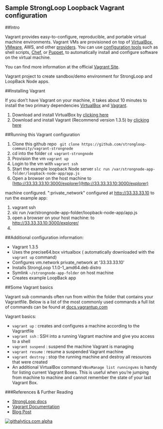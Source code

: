 Sample StrongLoop Loopback Vagrant configuration
---

##Intro

Vagrant provides easy-to-configure, reproducible, and portable virtual machine environments. Vagrant VMs are provisioned on top of [VirtualBox](https://www.virtualbox.org/), [VMware](http://www.vmware.com/), AWS, and other [providers](http://docs.vagrantup.com/v2/providers/). You can use [configuration tools](http://) such as shell scripts, [Chef](http://www.opscode.com/chef/), or [Puppet](http://puppetlabs.com/), to automatically install and configure software on the virtual machine.

You can find more information at the official [Vagrant Site](http://www.vagrantup.com/).

Vagrant project to create sandbox/demo environment for StrongLoop and LoopBack Node apps.

##Installing Vagrant

If you don’t have Vagrant on your machine, it takes about 10 minutes to install the two primary dependencies [VirtualBox](https://www.virtualbox.org/wiki/Downloads) and [Vagrant](http://strongloop.com/strongblog/running-a-strongloop-demo-on-vagrant/).

1. Download and install VirtualBox by [clicking here](https://www.virtualbox.org/wiki/Downloads)
1. Download and install Vagrant (Recommend version 1.3.5) by [clicking here](http://downloads.vagrantup.com/)


##Running this Vagrant configuration 

1. Clone this github repo
``` git clone https://github.com/strongloop-community/vagrant-strongnode```
1. cd into the folder ```cd vagrant-strongnode```
1. Provision the vm `vagrant up`
1. Login to the vm with `vagrant ssh`
1. Start the example loopback Node server `slc run /var/strongnode-app-folder/loopback-node-app/app.js`
1. Open a browser on the host machine to [http://33.33.33.10:3000/explorer](http://33.33.33.10:3000/explorer)

machine configured. ":private_network" configured at http://33.33.33.10
to run the example app:
1. vagrant ssh
2. slc run /var/strongnode-app-folder/loopback-node-app/app.js
3. open a browser on your host machine: to http://33.33.33.10:3000/explorer/
4. 
##Additional configuration information:

- Vagrant 1.3.5
- Uses the precise64.box virtualbox ( automatically downloaded with the `vagrant up` command)
- Configures vm.network private_network at '33.33.33.10'
- Installs StrongLoop 1.1.0-1_amd64.deb distro
- Symlink `~/strongnode-app-folder` on host machine
- Creates example LoopBack app


##Some Vagrant basics


Vagrant sub commands often run from within the folder that contains your Vagrantfile. Below is a list of the most commonly used commands a full list of commands can be found at [docs.vagrantup.com](http://docs.vagrantup.com/v2/)

Vagrant basics:

- `vagrant up` : creates and configures a machine according to the Vagrantfile
- `vagrant ssh` : SSH into a running Vagrant machine and give you access to a shell
- `vagrant suspend` : suspend the machine Vagrant is managing
- `vagrant resume` : resume a suspended Vagrant machine
- `vagrant destroy` : stop the running machine and destroy all resources that were created
- An additional VirtualBox command `VBoxManage list runningvms` is handy for listing current Vagrant Boxes. This is useful when you’re jumping from machine to machine and cannot remember the state of your last Vagrant Box.

###References  & Further Reading
- [StrongLoop docs ](http://docs.StrongLoop.com)
- [Vagrant Documentation](http://docs.vagrantup.com/v2/getting-started/index.html)
- [Blog Post](post.md)

[![githalytics.com alpha](https://cruel-carlota.pagodabox.com/7ca7c2f6aef75c2cb0d821319461978b "githalytics.com")](http://githalytics.com/strongloop-community/vagrant-strongnode)


